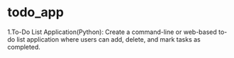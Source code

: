 # todo_app
1.To-Do List Application(Python): Create a command-line or web-based to-do list application where users can  add, delete, and mark tasks as completed.
